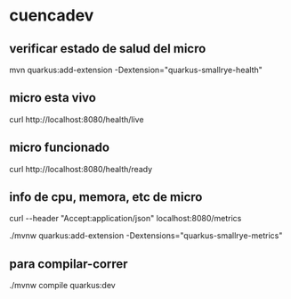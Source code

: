 # cuencadev
## verificar estado de salud del micro
mvn quarkus:add-extension -Dextension="quarkus-smallrye-health"
## micro esta vivo
curl http://localhost:8080/health/live
##   micro funcionado
curl http://localhost:8080/health/ready
## info de cpu, memora, etc de micro
curl --header "Accept:application/json" localhost:8080/metrics

./mvnw quarkus:add-extension -Dextensions="quarkus-smallrye-metrics"
## para compilar-correr
 ./mvnw compile quarkus:dev